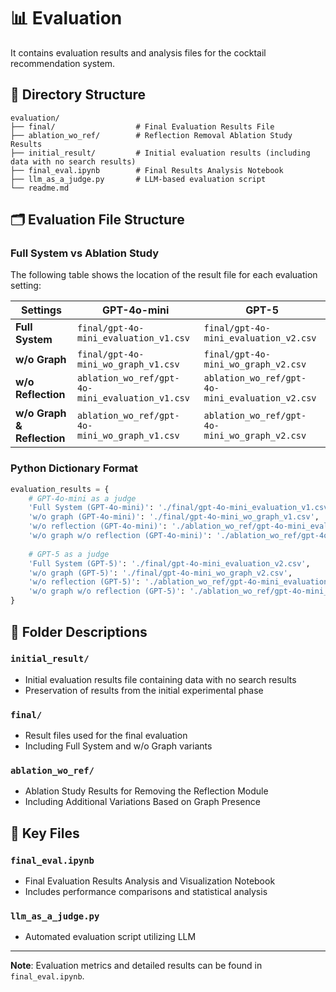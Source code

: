# 📊 Evaluation

It contains evaluation results and analysis files for the cocktail recommendation system.

## 📁 Directory Structure

```
evaluation/
├── final/                  # Final Evaluation Results File
├── ablation_wo_ref/        # Reflection Removal Ablation Study Results
├── initial_result/         # Initial evaluation results (including data with no search results)
├── final_eval.ipynb        # Final Results Analysis Notebook
├── llm_as_a_judge.py       # LLM-based evaluation script
└── readme.md               
```

## 🗂️ Evaluation File Structure

### Full System vs Ablation Study

The following table shows the location of the result file for each evaluation setting:

| Settings | GPT-4o-mini | GPT-5 |
|------|-------------|-------|
| **Full System** | `final/gpt-4o-mini_evaluation_v1.csv` | `final/gpt-4o-mini_evaluation_v2.csv` |
| **w/o Graph** | `final/gpt-4o-mini_wo_graph_v1.csv` | `final/gpt-4o-mini_wo_graph_v2.csv` |
| **w/o Reflection** | `ablation_wo_ref/gpt-4o-mini_evaluation_v1.csv` | `ablation_wo_ref/gpt-4o-mini_evaluation_v2.csv` |
| **w/o Graph & Reflection** | `ablation_wo_ref/gpt-4o-mini_wo_graph_v1.csv` | `ablation_wo_ref/gpt-4o-mini_wo_graph_v2.csv` |


### Python Dictionary Format

```python
evaluation_results = {
    # GPT-4o-mini as a judge
    'Full System (GPT-4o-mini)': './final/gpt-4o-mini_evaluation_v1.csv',
    'w/o graph (GPT-4o-mini)': './final/gpt-4o-mini_wo_graph_v1.csv',
    'w/o reflection (GPT-4o-mini)': './ablation_wo_ref/gpt-4o-mini_evaluation_v1.csv',
    'w/o graph w/o reflection (GPT-4o-mini)': './ablation_wo_ref/gpt-4o-mini_wo_graph_v1.csv',
    
    # GPT-5 as a judge
    'Full System (GPT-5)': './final/gpt-4o-mini_evaluation_v2.csv',
    'w/o graph (GPT-5)': './final/gpt-4o-mini_wo_graph_v2.csv',
    'w/o reflection (GPT-5)': './ablation_wo_ref/gpt-4o-mini_evaluation_v2.csv',
    'w/o graph w/o reflection (GPT-5)': './ablation_wo_ref/gpt-4o-mini_wo_graph_v2.csv',
}
```

## 📂 Folder Descriptions

### `initial_result/`
- Initial evaluation results file containing data with no search results
- Preservation of results from the initial experimental phase

### `final/`
- Result files used for the final evaluation
- Including Full System and w/o Graph variants

### `ablation_wo_ref/`
- Ablation Study Results for Removing the Reflection Module
- Including Additional Variations Based on Graph Presence

## 📓 Key Files

### `final_eval.ipynb`
- Final Evaluation Results Analysis and Visualization Notebook
- Includes performance comparisons and statistical analysis

### `llm_as_a_judge.py`
- Automated evaluation script utilizing LLM

---

**Note**: Evaluation metrics and detailed results can be found in `final_eval.ipynb`.
